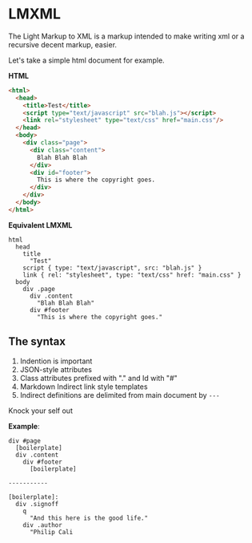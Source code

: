 # LMXML

The Light Markup to XML is a markup intended to make writing
xml or a recursive decent markup, easier.

Let's take a simple html document for example.

__HTML__

```html
<html>
  <head>
    <title>Test</title>
    <script type="text/javascript" src="blah.js"></script>
    <link rel="stylesheet" type="text/css" href="main.css"/>
  </head>
  <body>
    <div class="page">
      <div class="content">
        Blah Blah Blah
      </div>
      <div id="footer">
        This is where the copyright goes.
      </div>
    </div>
  </body>
</html>
```

__Equivalent LMXML__

```
html
  head
    title
      "Test"
    script { type: "text/javascript", src: "blah.js" }
    link { rel: "stylesheet", type: "text/css" href: "main.css" }
  body
    div .page
      div .content
        "Blah Blah Blah"
      div #footer
        "This is where the copyright goes."
```

## The syntax

1. Indention is important
2. JSON-style attributes
3. Class attributes prefixed with "." and Id with "#"
4. Markdown Indirect link style templates
5. Indirect definitions are delimited from main document by `---`

Knock your self out

__Example__:

```
div #page
  [boilerplate]
  div .content
    div #footer
      [boilerplate]

-----------

[boilerplate]:
  div .signoff
    q
      "And this here is the good life."
    div .author
      "Philip Cali
```
